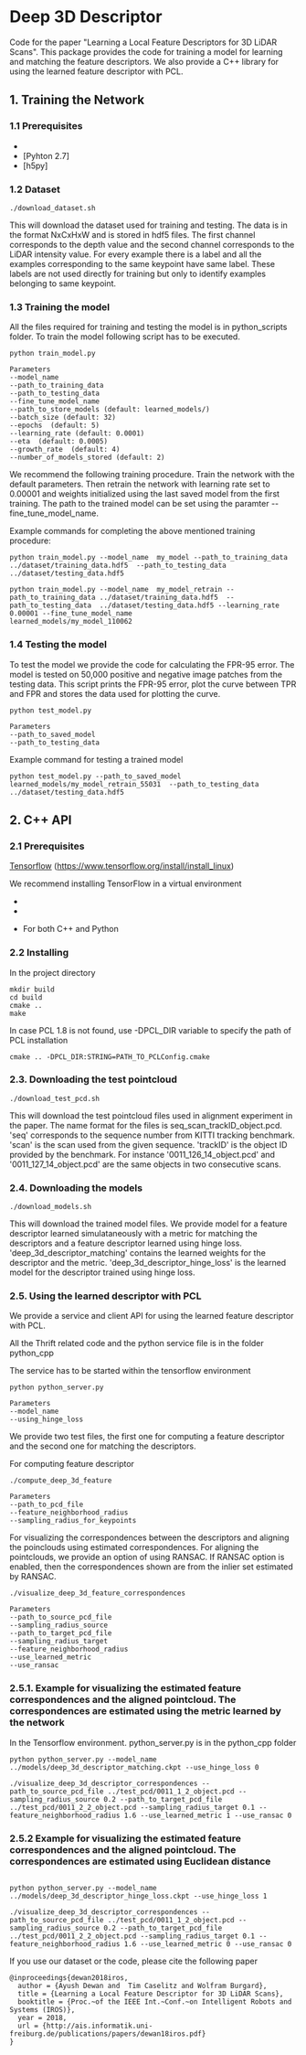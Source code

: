 # Deep 3D Descriptor

Code for the paper "Learning a Local Feature Descriptors for 3D LiDAR Scans".
This package provides the code for training a model for learning and matching
the feature descriptors. We also provide a C++ library for using the learned feature descriptor with PCL. 


## 1. Training the Network 
### 1.1 Prerequisites

* [Tensorflow]: (https://www.tensorflow.org/install/install_linux)
* [Pyhton 2.7]
* [h5py]

### 1.2 Dataset
```
./download_dataset.sh

```
This will download the dataset used for training and testing. The data is in the format
NxCxHxW and is stored in hdf5 files. The first channel corresponds to the depth value and the second
channel corresponds to the LiDAR intensity value. For every example there is a label and all the examples corresponding
to the same keypoint have same label. These labels are not used directly for training but only to identify examples
belonging to same keypoint. 

### 1.3 Training the model
All the files required for training and testing the model is in python_scripts folder. To train the model following
script has to be executed. 

```
python train_model.py 

Parameters
--model_name  
--path_to_training_data  
--path_to_testing_data 
--fine_tune_model_name 
--path_to_store_models (default: learned_models/)  
--batch_size (default: 32)
--epochs  (default: 5)
--learning_rate (default: 0.0001)
--eta  (default: 0.0005)
--growth_rate  (default: 4)
--number_of_models_stored (default: 2)

```

We recommend the following training procedure. Train the network with the default parameters.
Then retrain the network with learning rate set to 0.00001 and weights initialized using the 
last saved model from the first training. The path to the trained model can be set using the paramter 
--fine_tune_model_name. 

Example commands for completing the above mentioned training procedure:

```
python train_model.py --model_name  my_model --path_to_training_data ../dataset/training_data.hdf5  --path_to_testing_data  ../dataset/testing_data.hdf5

python train_model.py --model_name  my_model_retrain --path_to_training_data ../dataset/training_data.hdf5  --path_to_testing_data  ../dataset/testing_data.hdf5 --learning_rate 0.00001 --fine_tune_model_name
learned_models/my_model_110062

```


### 1.4 Testing the model
To test the model we provide the code for calculating the FPR-95 error. The model is tested
on 50,000 positive and negative image patches from the testing data. This script prints the FPR-95 error, plot the curve
between TPR and FPR and stores the data used for plotting the curve.

```
python test_model.py 

Parameters
--path_to_saved_model
--path_to_testing_data 

```

Example command for testing a trained model
```
python test_model.py --path_to_saved_model learned_models/my_model_retrain_55031  --path_to_testing_data ../dataset/testing_data.hdf5

```



## 2. C++ API

### 2.1 Prerequisites

[Tensorflow] (https://www.tensorflow.org/install/install_linux) 

We recommend installing TensorFlow in a virtual environment

* [PCL 1.8]: (https://github.com/PointCloudLibrary/pcl)

* [OpenCV]: (https://github.com/opencv/opencv)
* [Thrift]: (https://thrift.apache.org/download) 
For both C++ and Python

### 2.2 Installing

In the project directory

```
mkdir build
cd build
cmake .. 
make

```
In case PCL 1.8 is not found, use -DPCL_DIR variable to specify the path of PCL installation
```
cmake .. -DPCL_DIR:STRING=PATH_TO_PCLConfig.cmake
```

### 2.3. Downloading the test pointcloud

```
./download_test_pcd.sh
```
This will download the test pointcloud files used in alignment experiment in the paper.
The name format for the files is seq_scan_trackID_object.pcd. 
 'seq' corresponds to the sequence number from KITTI tracking benchmark. 'scan' is the scan used from the given
sequence. 'trackID' is the object ID provided by the benchmark. For instance '0011_126_14_object.pcd' and 
'0011_127_14_object.pcd' are the same objects in two consecutive scans.
### 2.4. Downloading the models

```
./download_models.sh
```
This will download the trained model files. We provide model for a feature descriptor learned simulataneously with
a metric for matching the descriptors and a feature descriptor learned using hinge loss.
'deep_3d_descriptor_matching' contains the learned weights for the descriptor and the metric. 'deep_3d_descriptor_hinge_loss'
 is the learned model for the descriptor trained using hinge loss.



### 2.5. Using the learned descriptor with PCL

We provide a service and client API for using the learned feature descriptor with PCL.

All the Thrift related code and the python service file is in the folder python_cpp

The service has to be started within the tensorflow environment
```
python python_server.py 

Parameters
--model_name 
--using_hinge_loss

```
We provide two test files, the first one for computing a feature descriptor and 
the second one for matching the descriptors.

For computing feature descriptor 
```
./compute_deep_3d_feature 

Parameters
--path_to_pcd_file  
--feature_neighborhood_radius 
--sampling_radius_for_keypoints

```

For visualizing the correspondences between the descriptors and aligning the poinclouds using estimated correspondences.
For aligning the pointclouds, we provide an option of using RANSAC. If RANSAC option is enabled, then the correspondences shown
are from the inlier set estimated by RANSAC. 
```
./visualize_deep_3d_feature_correspondences 

Parameters
--path_to_source_pcd_file 
--sampling_radius_source 
--path_to_target_pcd_file 
--sampling_radius_target 
--feature_neighborhood_radius 
--use_learned_metric 
--use_ransac

```
### 2.5.1. Example for visualizing the estimated feature correspondences and the aligned pointcloud. The correspondences are estimated using the metric learned by the network

In the Tensorflow environment. python_server.py is in the python_cpp folder

```
python python_server.py --model_name ../models/deep_3d_descriptor_matching.ckpt --use_hinge_loss 0

```

```
./visualize_deep_3d_descriptor_correspondences --path_to_source_pcd_file ../test_pcd/0011_1_2_object.pcd --sampling_radius_source 0.2 --path_to_target_pcd_file ../test_pcd/0011_2_2_object.pcd --sampling_radius_target 0.1 --feature_neighborhood_radius 1.6 --use_learned_metric 1 --use_ransac 0

```

### 2.5.2 Example for visualizing the estimated feature correspondences and the aligned pointcloud. The correspondences are estimated using Euclidean distance
 
```

python python_server.py --model_name ../models/deep_3d_descriptor_hinge_loss.ckpt --use_hinge_loss 1

```

```
./visualize_deep_3d_descriptor_correspondences --path_to_source_pcd_file ../test_pcd/0011_1_2_object.pcd --sampling_radius_source 0.2 --path_to_target_pcd_file ../test_pcd/0011_2_2_object.pcd --sampling_radius_target 0.1 --feature_neighborhood_radius 1.6 --use_learned_metric 0 --use_ransac 0

```

If you use our dataset or the code, please cite the following paper
```
@inproceedings{dewan2018iros,
  author = {Ayush Dewan and  Tim Caselitz and Wolfram Burgard},
  title = {Learning a Local Feature Descriptor for 3D LiDAR Scans},
  booktitle = {Proc.~of the IEEE Int.~Conf.~on Intelligent Robots and Systems (IROS)},
  year = 2018,
  url = {http://ais.informatik.uni-freiburg.de/publications/papers/dewan18iros.pdf}
}
```



